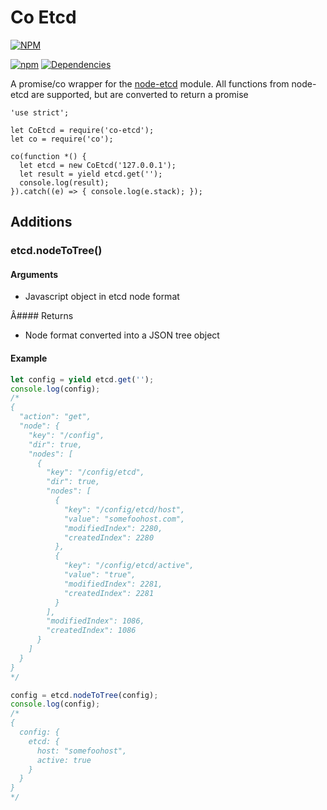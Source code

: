 Co Etcd
========

[![NPM](https://nodei.co/npm/co-etcd.png?downloads=true&stars=true)](https://nodei.co/npm/co-etcd/)

[![npm](https://img.shields.io/npm/l/express.svg)](https://github.com/johnhof/co-etcd/blob/master/LICENSE)  [![Dependencies](https://img.shields.io/david/johnhof/co-etcd.svg)](https://david-dm.org/johnhof/co-etcd)

A promise/co wrapper for the [node-etcd](https://www.npmjs.com/package/node-etcd) module. All functions from node-etcd are supported, but are converted to return a promise

```javscript
'use strict';

let CoEtcd = require('co-etcd');
let co = require('co');

co(function *() {
  let etcd = new CoEtcd('127.0.0.1');
  let result = yield etcd.get('');
  console.log(result);
}).catch((e) => { console.log(e.stack); });
```


## Additions

### etcd.nodeToTree()

#### Arguments
  - Javascript object in etcd node format

Â#### Returns
  - Node format converted into a JSON tree object

#### Example
```javascript
let config = yield etcd.get('');
console.log(config);
/*
{
  "action": "get",
  "node": {
    "key": "/config",
    "dir": true,
    "nodes": [
      {
        "key": "/config/etcd",
        "dir": true,
        "nodes": [
          {
            "key": "/config/etcd/host",
            "value": "somefoohost.com",
            "modifiedIndex": 2280,
            "createdIndex": 2280
          },
          {
            "key": "/config/etcd/active",
            "value": "true",
            "modifiedIndex": 2281,
            "createdIndex": 2281
          }
        ],
        "modifiedIndex": 1086,
        "createdIndex": 1086
      }
    ]
  }
}
*/

config = etcd.nodeToTree(config);
console.log(config);
/*
{
  config: {
    etcd: {
      host: "somefoohost",
      active: true
    }
  }
}
*/
```
